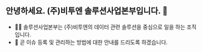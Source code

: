## 안녕하세요. (주)비투엔 솔루션사업본부입니다. 👋


- 🙋‍♀️ 솔루션사업본부는 (주)비투엔의 데이터 관련 솔루션을 중심으로 일을 하는 조직입니다.
- 👩‍ 곧 이슈 등록 및 관리하는 방법에 대한 안내를 드리도록 하겠습니다.

<!--

**Here are some ideas to get you started:**

🙋‍♀️ A short introduction - what is your organization all about?
🌈 Contribution guidelines - how can the community get involved?
👩‍💻 Useful resources - where can the community find your docs? Is there anything else the community should know?
🍿 Fun facts - what does your team eat for breakfast?
🧙 Remember, you can do mighty things with the power of [Markdown](https://docs.github.com/github/writing-on-github/getting-started-with-writing-and-formatting-on-github/basic-writing-and-formatting-syntax)
-->
